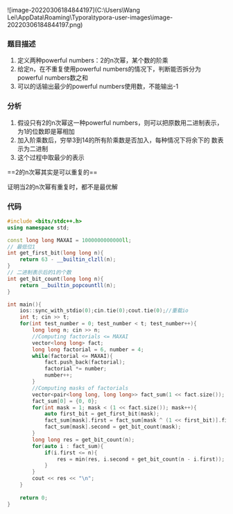 ![image-20220306184844197](C:\Users\Wang Lei\AppData\Roaming\Typora\typora-user-images\image-20220306184844197.png)

### 题目描述

1. 定义两种powerful numbers：2的n次幂，某个数的阶乘
2. 给定n，在不重复使用powerful numbers的情况下，判断能否拆分为powerful numbers数之和
3. 可以的话输出最少的powerful numbers使用数，不能输出-1



### 分析

1. 假设只有2的n次幂这一种powerful numbers，则可以把原数用二进制表示，为1的位数即是幂相加
2. 加入阶乘数后，穷举3到14的所有阶乘数是否加入，每种情况下将余下的 数表示为二进制
3. 这个过程中取最少的表示

==2的n次幂其实是可以重复的==

证明当2的n次幂有重复时，都不是最优解

### 代码

```c++
#include <bits/stdc++.h>
using namespace std;

const long long MAXAI = 1000000000000ll;
// 最低位1
int get_first_bit(long long n){
	return 63 - __builtin_clzll(n);
}
// 二进制表示后的1的个数
int get_bit_count(long long n){
	return __builtin_popcountll(n);
}

int main(){
	ios::sync_with_stdio(0);cin.tie(0);cout.tie(0);//重载io
	int t; cin >> t;
	for(int test_number = 0; test_number < t; test_number++){
		long long n; cin >> n;
		//Computing factorials <= MAXAI
		vector<long long> fact;
		long long factorial = 6, number = 4;
		while(factorial <= MAXAI){
			fact.push_back(factorial);
			factorial *= number;
			number++;
		}
		//Computing masks of factorials
		vector<pair<long long, long long>> fact_sum(1 << fact.size());
		fact_sum[0] = {0, 0};
		for(int mask = 1; mask < (1 << fact.size()); mask++){
			auto first_bit = get_first_bit(mask);
			fact_sum[mask].first = fact_sum[mask ^ (1 << first_bit)].first + fact[first_bit];
			fact_sum[mask].second = get_bit_count(mask);
		}
		long long res = get_bit_count(n);
		for(auto i : fact_sum){
			if(i.first <= n){
				res = min(res, i.second + get_bit_count(n - i.first));
			}
		}
		cout << res << "\n";
	}
	
	return 0;
}
```

